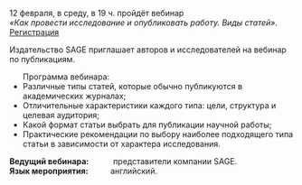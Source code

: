 <p>
12 февраля, в среду, в 19 ч. пройдёт вебинар
<br>
<i>«Как провести исследование и опубликовать работу. Виды статей».</i>
<a href="https://sagepub.zoom.us/webinar/register/5017216557056/WN_2zQrZdI9RjWLOU_9T0TQcA#/registratiorticle"> Регистрация </a>
</p>

<p>
Издательство SAGE приглашает авторов и исследователей на вебинар по публикациям.
</p>

<ul>
Программа вебинара:
<li> Различные типы статей, которые обычно публикуются в академических журналах;
<li> Отличительные характеристики каждого типа: цели, структура и целевая аудитория;
<li> Какой формат статьи выбрать для публикации научной работы;
<li> Практические рекомендации по выбору наиболее подходящего типа статьи в зависимости от характера исследования.
</ul>

<p>
<b> Ведущий вебинара:</b> &nbsp;&nbsp;&nbsp;&nbsp;&nbsp;&nbsp;&nbsp;&nbsp;&nbsp;&nbsp;представители компании SAGE.
<br>
<b> Язык мероприятия:</b> &nbsp;&nbsp;&nbsp;&nbsp;&nbsp;&nbsp;&nbsp;&nbsp;&nbsp;английский.
</p>
